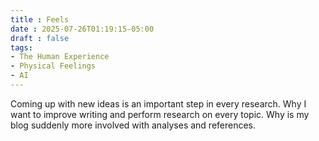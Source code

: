 ```yaml
---
title : Feels
date : 2025-07-26T01:19:15-05:00
draft : false
tags:
- The Human Experience
- Physical Feelings
- AI
---
```




Coming up with new ideas is an important step in every research. Why I want to improve writing and perform research on every topic. Why is my blog suddenly more involved with analyses and references.